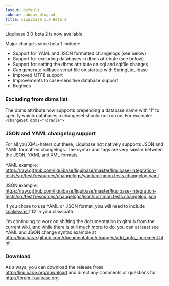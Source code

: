 ```yaml
---
layout: default
subnav: subnav_blog.md
title: Liquibase 3.0 Beta 2
---
```



Liquibase 3.0 beta 2 is now available.


Major changes since beta 1 include:


- Support for YAML and JSON formatted changelogs (see below)
- Support for excluding databases in dbms attribute (see below)
- Support for setting the dbms attribute on sql and sqlfile changes
- Can generate rollback script file on startup with SpringLiquibase
- Improved UTF8 support
- Improvements to case-sensitive database support
- Bugfixes

### Excluding from dbms list

The dbms attribute now supports prepending a database name with "!" to specify which databases a changeset should not run on. For example: `<changeSet dbms="!oracle">`

### JSON and YAML changelog support


For all you XML-haters out there, Liquibase not natively supports JSON and YAML formatted changelogs. The syntax and tags are very similar between the JSON, YAML and XML formats.


YAML example: <a href="https://raw.github.com/liquibase/liquibase/master/liquibase-integration-tests/src/test/resources/changelogs/yaml/common.tests.changelog.yaml">https://raw.github.com/liquibase/liquibase/master/liquibase-integration-tests/src/test/resources/changelogs/yaml/common.tests.changelog.yaml</a>


JSON example: <a href="https://raw.github.com/liquibase/liquibase/master/liquibase-integration-tests/src/test/resources/changelogs/json/common.tests.changelog.json">https://raw.github.com/liquibase/liquibase/master/liquibase-integration-tests/src/test/resources/changelogs/json/common.tests.changelog.json</a>


If you chose to use YAML or JSON format, you will need to include <a href="https://code.google.com/p/snakeyaml/">snakeyaml </a>1.12 in your classpath.


I'm continuing to work on shifting the documentation to github from the current wiki, and while there is still much more to do, you can at least see YAML and JSON change syntax example at <a href="http://liquibase.github.com/documentation/changes/add_auto_increment.html">http://liquibase.github.com/documentation/changes/add_auto_increment.html</a>.


### Download


As always, you can download the release from <a href="http://liquibase.org/download">http://liquibase.org/download</a> and direct any comments or questions for <a href="http://forum.liquibase.org/">http://forum.liquibase.org</a>
